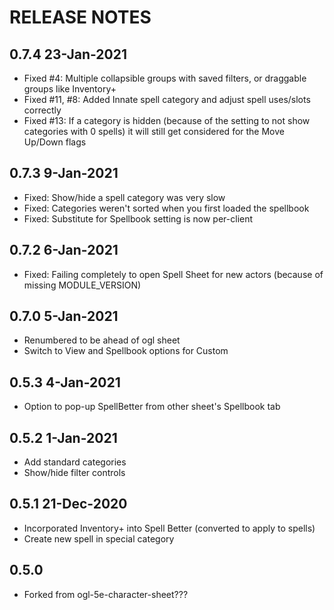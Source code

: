 # RELEASE NOTES

## 0.7.4 23-Jan-2021
- Fixed #4: Multiple collapsible groups with saved filters, or draggable groups like Inventory+
- Fixed #11, #8: Added Innate spell category and adjust spell uses/slots correctly
- Fixed #13: If a category is hidden (because of the setting to not show categories with 0 spells) it will still get considered for the Move Up/Down flags
## 0.7.3 9-Jan-2021
- Fixed: Show/hide a spell category was very slow
- Fixed: Categories weren't sorted when you first loaded the spellbook
- Fixed: Substitute for Spellbook setting is now per-client
## 0.7.2 6-Jan-2021
- Fixed: Failing completely to open Spell Sheet for new actors (because of missing MODULE_VERSION)
## 0.7.0 5-Jan-2021
- Renumbered to be ahead of ogl sheet
- Switch to View and Spellbook options for Custom
## 0.5.3 4-Jan-2021
- Option to pop-up SpellBetter from other sheet's Spellbook tab
## 0.5.2 1-Jan-2021
- Add standard categories
- Show/hide filter controls
## 0.5.1 21-Dec-2020
- Incorporated Inventory+ into Spell Better (converted to apply to spells)
- Create new spell in special category
## 0.5.0 
- Forked from ogl-5e-character-sheet???

